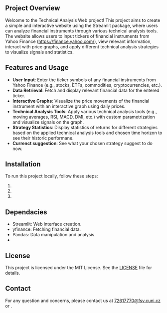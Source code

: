 ## Project Overview

Welcome to the Technical Analysis Web project! This project aims to create a simple and interactive website using the Streamlit package, where users can analyze financial instruments through various technical analysis tools. The website allows users to input tickers of financial instruments from Yahoo Finance (https://finance.yahoo.com/), view relevant information, interact with price graphs, and apply different technical analysis strategies to visualize signals and statistics.

## Features and Usage

- **User Input**: Enter the ticker symbols of any financial instruments from Yahoo Finance (e.g., stocks, ETFs, commodities, cryptocurrencies, etc.).
- **Data Retrieval**: Fetch and display relevant financial data for the entered ticker.
- **Interactive Graphs**: Visualize the price movements of the financial instrument with an interactive graph using daily prices.
- **Technical Analysis Tools**: Apply various technical analysis tools (e.g., moving averages, RSI, MACD, DMI, etc.) with custom parametrization and visualize signals on the graph.
- **Strategy Statistics**: Display statistics of returns for different strategies based on the applied technical analysis tools and chosen time horizon to see their historic performane.
- **Currenct suggestion**: See what your chosen strategy suggest to do now.

## Installation

To run this project locally, follow these steps:

1.
2.
3. 

## Dependacies
- Streamlit: Web interface creation. 
- yfinance: Fetching financial data.
- Pandas: Data manipulation and analysis.
-

## License
This project is licensed under the MIT License. See the [LICENSE](LICENSE.htm) file for details.

## Contact
For any question and concerns, please contact us at 72617770@fsv.cuni.cz or .

